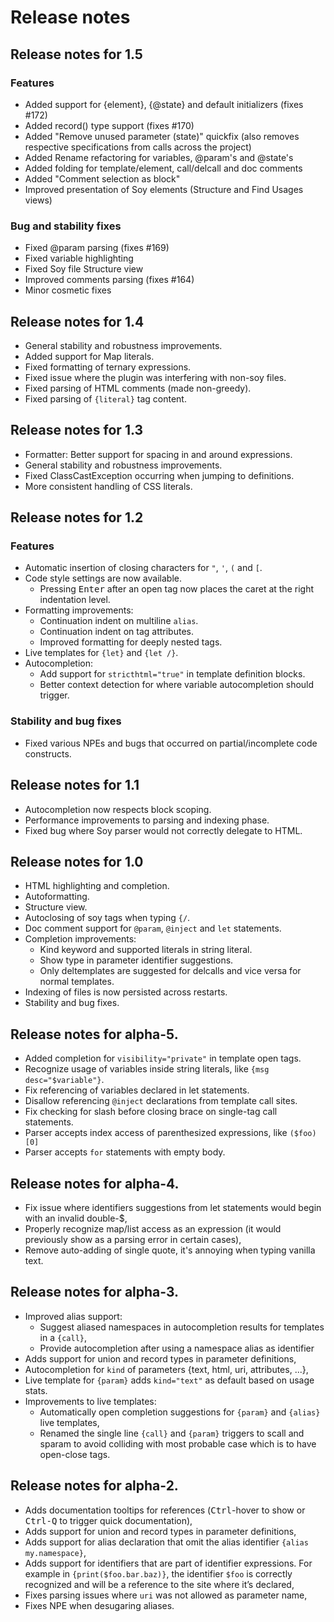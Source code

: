 # Release notes

## Release notes for 1.5

### Features
 * Added support for {element}, {@state} and default initializers (fixes #172)
 * Added record() type support (fixes #170)
 * Added "Remove unused parameter (state)" quickfix (also removes respective specifications from calls across the project)
 * Added Rename refactoring for variables, @param's and @state's
 * Added folding for template/element, call/delcall and doc comments
 * Added "Comment selection as block"
 * Improved presentation of Soy elements (Structure and Find Usages views)

### Bug and stability fixes
 * Fixed @param parsing (fixes #169)
 * Fixed variable highlighting
 * Fixed Soy file Structure view
 * Improved comments parsing (fixes #164)
 * Minor cosmetic fixes


## Release notes for 1.4

 * General stability and robustness improvements.
 * Added support for Map literals.
 * Fixed formatting of ternary expressions.
 * Fixed issue where the plugin was interfering with non-soy files.
 * Fixed parsing of HTML comments (made non-greedy).
 * Fixed parsing of `{literal}` tag content.


## Release notes for 1.3

 * Formatter: Better support for spacing in and around expressions.
 * General stability and robustness improvements.
 * Fixed ClassCastException occurring when jumping to definitions.
 * More consistent handling of CSS literals.


## Release notes for 1.2
### Features

 * Automatic insertion of closing characters for `"`, `'`, `(` and `[`.
 * Code style settings are now available.
   * Pressing <kbd>Enter</kbd> after an open tag now places the caret at the right indentation level.
 * Formatting improvements:
   * Continuation indent on multiline `alias`.
   * Continuation indent on tag attributes.
   * Improved formatting for deeply nested tags.
 * Live templates for `{let}` and `{let /}`.
 * Autocompletion:
   * Add support for `stricthtml="true"` in template definition blocks.
   * Better context detection for where variable autocompletion should trigger.
 
### Stability and bug fixes
 * Fixed various NPEs and bugs that occurred on partial/incomplete code constructs.


## Release notes for 1.1

 * Autocompletion now respects block scoping.
 * Performance improvements to parsing and indexing phase.
 * Fixed bug where Soy parser would not correctly delegate to HTML.


## Release notes for 1.0

 * HTML highlighting and completion.
 * Autoformatting.
 * Structure view.
 * Autoclosing of soy tags when typing `{/`.
 * Doc comment support for `@param`, `@inject` and `let` statements.
 * Completion improvements:
     * Kind keyword and supported literals in string literal.
     * Show type in parameter identifier suggestions.
     * Only deltemplates are suggested for delcalls and vice versa for normal templates.
 * Indexing of files is now persisted across restarts.
 * Stability and bug fixes.


## Release notes for alpha-5.

 * Added completion for `visibility="private"` in template open tags.
 * Recognize usage of variables inside string literals, like `{msg desc="$variable"}`.
 * Fix referencing of variables declared in let statements.
 * Disallow referencing `@inject` declarations from template call sites.
 * Fix checking for slash before closing brace on single-tag call statements.
 * Parser accepts index access of parenthesized expressions, like `($foo)[0]`
 * Parser accepts `for` statements with empty body.


## Release notes for alpha-4.

 * Fix issue where identifiers suggestions from let statements would begin with an invalid double-$,
 * Properly recognize map/list access as an expression (it would previously show as a parsing error in certain cases),
 * Remove auto-adding of single quote, it's annoying when typing vanilla text.


## Release notes for alpha-3.

 * Improved alias support:
    * Suggest aliased namespaces in autocompletion results for templates in a `{call}`,
    * Provide autocompletion after using a namespace alias as identifier
 * Adds support for union and record types in parameter definitions,
 * Autocompletion for `kind` of parameters {text, html, uri, attributes, ...},
 * Live template for `{param}` adds `kind="text"` as default based on usage stats.
 * Improvements to live templates:
    * Automatically open completion suggestions for `{param}` and `{alias}` live templates,
    * Renamed the single line `{call}` and `{param}` triggers to scall and sparam to avoid
      colliding with most probable case which is to have open-close tags.


## Release notes for alpha-2.

 * Adds documentation tooltips for references (<kbd>Ctrl</kbd>-hover to show or <kbd>Ctrl-Q</kbd> to
   trigger quick documentation),
 * Adds support for union and record types in parameter definitions,
 * Adds support for alias declaration that omit the alias identifier `{alias my.namespace}`,
 * Adds support for identifiers that are part of identifier expressions. For example in
   `{print($foo.bar.baz)}`, the identifier `$foo` is correctly recognized and will be a reference
   to the site where it’s declared,
 * Fixes parsing issues where `uri` was not allowed as parameter name,
 * Fixes NPE when desugaring aliases.

